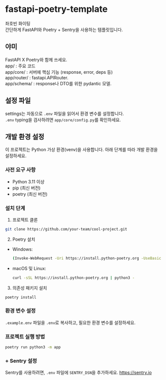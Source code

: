 # fastapi-poetry-template
좌호빈 화이팅  
간단하게 FastAPI와 Poetry + Sentry을 사용하는 템플릿입니다.

## 야미
FastAPI X Poetry와 함께 쓰세요.   
app/ : 주요 코드  
app/core/ : 서버에 핵심 기능 (response, error, deps 등)  
app/router/ : fastapi.APIRouter.  
app/schema/ : response나 DTO를 위한 pydantic 모델.  


## 설정 파일
settings는 자동으로 ``.env`` 파일을 읽어서 환경 변수를 설정합니다.  
``.env`` typing을 검사하려면 ``app/core/config.py``를 확인하세요.


## 개발 환경 설정

이 프로젝트는 Python 가상 환경(venv)을 사용합니다. 아래 단계를 따라 개발 환경을 설정하세요.

### 사전 요구 사항

- Python 3.11 이상
- pip (최신 버전)
- poetry (최신 버전)

### 설치 단계

1. 프로젝트 클론

```bash
git clone https://github.com/your-team/cool-project.git
```


2. Poetry 설치
- Windows:
  ```bash
  (Invoke-WebRequest -Uri https://install.python-poetry.org -UseBasicParsing).Content | py -
  ```
- macOS 및 Linux:
  ```bash
  curl -sSL https://install.python-poetry.org | python3 -
  ```

3. 의존성 패키지 설치
```bash 
poetry install
```

### 환경 변수 설정

`.example.env` 파일을 `.env`로 복사하고, 필요한 환경 변수를 설정하세요.

### 프로젝트 실행 방법
```bash
poetry run python3 -m app
```


### + Sentry 설정
Sentry를 사용하려면, `.env` 파일에 `SENTRY_DSN`을 추가하세요.
https://sentry.io
